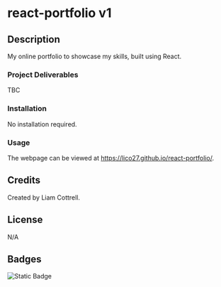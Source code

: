 # react-portfolio v1

## Description
My online portfolio to showcase my skills, built using React.

### Project Deliverables
<!-- - Used financial records stored in an array
- Wrote code to calculate the:
  - Total number of months -->
TBC

### Installation
No installation required.

### Usage
The webpage can be viewed at https://lico27.github.io/react-portfolio/.

<!--
### Screenshot
![Screenshot of completed project](/screenshot.png) -->

## Credits
Created by Liam Cottrell.

## License
N/A

## Badges
![Static Badge](https://img.shields.io/badge/project-in_progress-blue)

<!-- ## Badges
![Static Badge](https://img.shields.io/badge/project-complete-brightgreen) -->